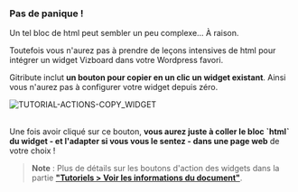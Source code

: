 ### Pas de panique !

Un tel bloc de html peut sembler un peu complexe... À raison.

Toutefois vous n'aurez pas à prendre de leçons intensives de html pour intégrer un widget Vizboard dans votre Wordpress favori.

Gitribute inclut **un bouton pour copier en un clic un widget existant**. Ainsi vous n'aurez pas à configurer votre widget depuis zéro.

<div>
  <img
    alt="TUTORIAL-ACTIONS-COPY_WIDGET"
    src="https://raw.githubusercontent.com/multi-coop/vizboard-website-content/main/images/tutorial/commented/tutorial-08.png"
    />
</div>

<br>

Une fois avoir cliqué sur ce bouton, **vous aurez juste à coller le bloc ˋhtmlˋ du widget - et l'adapter si vous vous le sentez - dans une page web** de votre choix !

> **Note** : Plus de détails sur les boutons d'action des widgets dans la partie **["Tutoriels > Voir les informations du document"](/tutorial-actions)**.
